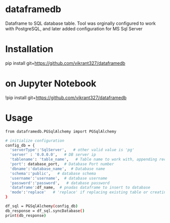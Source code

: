 # dataframedb
Dataframe to SQL database table. Tool was orginally configured to work with PostgreSQL, and later added configuration for MS Sql Server

# Installation
pip install git+https://github.com/vikrant327/dataframedb

# on Jupyter Notebook
!pip install git+https://github.com/vikrant327/dataframedb


# Usage
```sh
from dataframedb.PGSqlAlchemy import PGSqlAlchemy

# initialize configuration
config_db = {
  'serverType':'SqlServer',   # other valid value is 'pg'
  'server' : '0.0.0.0',   # DB server ip
  'tablename': 'table_name',   # Table name to work with, appending records or creating a new one
  'port': database_port,  # Database Port number
  'dbname':'database_name',  # Database name
  'schema':'public',   # database schema
  'username':'username',  # database username
  'password':'password',   # database password
  'dataframe':df_name,  # pnadas dataframe to insert to database
  'mode':'replace'   # 'replace' if replacing existing table or creating new, 'append' if appending records to existing table
}

df_sql = PGSqlAlchemy(config_db)
db_response = df_sql.syncDatabase()
print(db_response)

```

